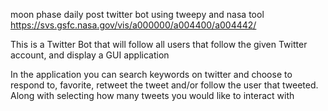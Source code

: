 moon phase daily post twitter bot using tweepy and nasa tool https://svs.gsfc.nasa.gov/vis/a000000/a004400/a004442/



This is a Twitter Bot that will follow all users that follow the given Twitter account, and display a GUI application

In the application you can search keywords on twitter and choose to respond to, favorite, retweet the tweet and/or follow the user that tweeted. Along with selecting how many tweets you would like to interact with
